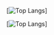 
[![Top Langs](https://github-readme-stats.vercel.app/api/top-langs/?username=aerdogan&layout=compact)]


[![Top Langs](https://github-readme-stats.vercel.app/api/top-langs/?username=aerdogan)]
